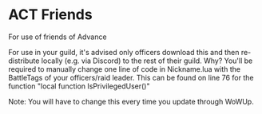 # ACT Friends
For use of friends of Advance

For use in your guild, it's advised only officers download this and then re-distribute locally (e.g. via Discord) to the rest of their guild. Why?
You'll be required to manually change one line of code in Nickname.lua with the BattleTags of your officers/raid leader. 
This can be found on line 76 for the function "local function IsPrivilegedUser()"

Note: You will have to change this every time you update through WoWUp.
